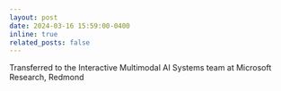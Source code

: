 ```yaml
---
layout: post
date: 2024-03-16 15:59:00-0400
inline: true
related_posts: false
---
```


Transferred to the Interactive Multimodal AI Systems team at Microsoft Research, Redmond